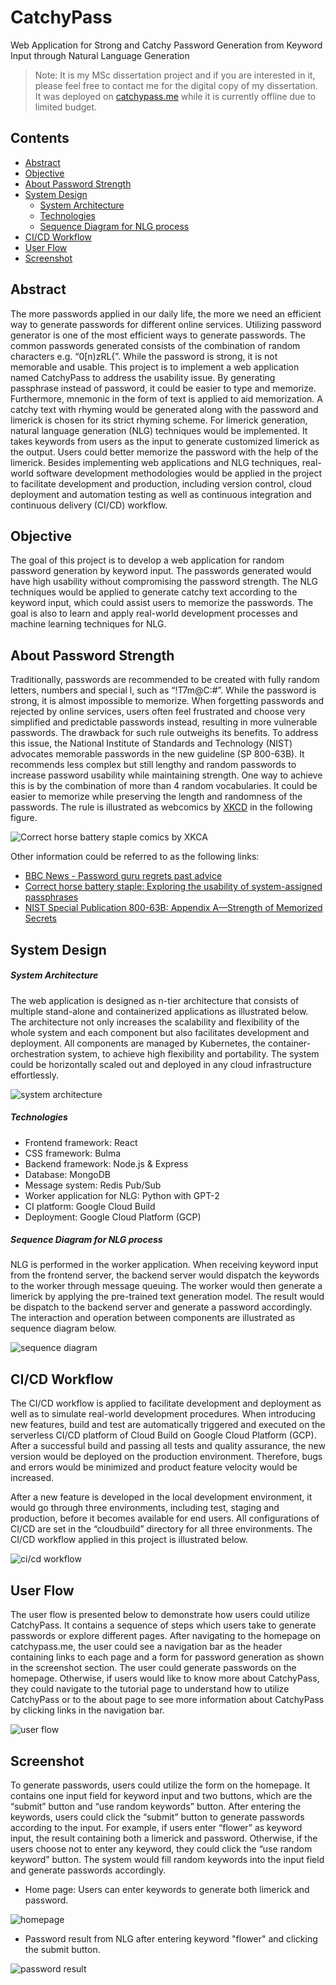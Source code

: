 # CatchyPass

Web Application for Strong and Catchy Password Generation from Keyword Input through Natural Language Generation

> Note: It is my MSc dissertation project and if you are interested in it, please feel free to contact me for the digital copy of my dissertation. It was deployed on [catchypass.me](http://catchypass.me) while it is currently offline due to limited budget.

## Contents

- [Abstract](#abstract)
- [Objective](#objective)
- [About Password Strength](#about-password-strength)
- [System Design](#system-design)
  - [System Architecture](#system-architecture)
  - [Technologies](#technologies)
  - [Sequence Diagram for NLG process](#sequence-diagram-for-nlg-process)
- [CI/CD Workflow](#cicd-workflow)
- [User Flow](#user-flow)
- [Screenshot](#screenshot)

## Abstract

The more passwords applied in our daily life, the more we need an efficient way to generate passwords for different online services. Utilizing password generator is one of the most efficient ways to generate passwords. The common passwords generated consists of the combination of random characters e.g. “0[n)zRL{”. While the password is strong, it is not memorable and usable. This project is to implement a web application named CatchyPass to address the usability issue. By generating passphrase instead of password, it could be easier to type and memorize. Furthermore, mnemonic in the form of text is applied to aid memorization. A catchy text with rhyming would be generated along with the password and limerick is chosen for its strict rhyming scheme. For limerick generation, natural language generation (NLG) techniques would be implemented. It takes keywords from users as the input to generate customized limerick as the output. Users could better memorize the password with the help of the limerick. Besides implementing web applications and NLG techniques, real-world software development methodologies would be applied in the project to facilitate development and production, including version control, cloud deployment and automation testing as well as continuous integration and continuous delivery (CI/CD) workflow. 

## Objective

The goal of this project is to develop a web application for random password generation by keyword input. The passwords generated would have high usability without compromising the password strength. The NLG techniques would be applied to generate catchy text according to the keyword input, which could assist users to memorize the passwords. The goal is also to learn and apply real-world development processes and machine learning techniques for NLG.

## About Password Strength

Traditionally, passwords are recommended to be created with fully random letters, numbers and special l, such as “!T7m@C:#”. While the password is strong, it is almost impossible to memorize. When forgetting passwords and rejected by online services, users often feel frustrated and choose very simplified and predictable passwords instead, resulting in more vulnerable passwords. The drawback for such rule outweighs its benefits. To address this issue, the National Institute of Standards and Technology (NIST) advocates memorable passwords in the new guideline (SP 800-63B). It recommends less complex but still lengthy and random passwords to increase password usability while maintaining strength. One way to achieve this is by the combination of more than 4 random vocabularies. It could be easier to memorize while preserving the length and randomness of the passwords. The rule is illustrated as webcomics by [XKCD](https://xkcd.com/936/) in the following figure.

![Correct horse battery staple comics by XKCA](https://imgs.xkcd.com/comics/password_strength.png)

Other information could be referred to as the following links:

- [BBC News - Password guru regrets past advice](https://www.bbc.com/news/technology-40875534)
- [Correct horse battery staple: Exploring the usability of system-assigned passphrases](http://cups.cs.cmu.edu/rshay/pubs/shay2012correct.pdf)
- [NIST Special Publication 800-63B: Appendix A—Strength of Memorized Secrets](https://pages.nist.gov/800-63-3/sp800-63b.html#appA)

## System Design

##### System Architecture

The web application is designed as n-tier architecture that consists of multiple stand-alone and containerized applications as illustrated below. The architecture not only increases the scalability and flexibility of the whole system and each component but also facilitates development and deployment. All components are managed by Kubernetes, the container-orchestration system, to achieve high flexibility and portability. The system could be horizontally scaled out and deployed in any cloud infrastructure effortlessly.

![system architecture](https://raw.githubusercontent.com/lightcoker/CatchyPass/master/doc/img/system_architecture.png)

##### Technologies

- Frontend framework: React
- CSS framework: Bulma
- Backend framework: Node.js & Express
- Database: MongoDB
- Message system: Redis Pub/Sub
- Worker application for NLG: Python with GPT-2
- CI platform: Google Cloud Build
- Deployment: Google Cloud Platform (GCP)

##### Sequence Diagram for NLG process

NLG is performed in the worker application. When receiving keyword input from the frontend server, the backend server would dispatch the keywords to the worker through message queuing. The worker would then generate a limerick by applying the pre-trained text generation model. The result would be dispatch to the backend server and generate a password accordingly. The interaction and operation between components are illustrated as sequence diagram below.

![sequence diagram](https://raw.githubusercontent.com/lightcoker/CatchyPass/master/doc/img/sequence_diagram.png)

## CI/CD Workflow

The CI/CD workflow is applied to facilitate development and deployment as well as to simulate real-world development procedures. When introducing new features, build and test are automatically triggered and executed on the serverless CI/CD platform of Cloud Build on Google Cloud Platform (GCP). After a successful build and passing all tests and quality assurance, the new version would be deployed on the production environment. Therefore, bugs and errors would be minimized and product feature velocity would be increased. 

After a new feature is developed in the local development environment, it would go through three environments, including test, staging and production, before it becomes available for end users. All configurations of CI/CD are set in the “cloudbuild” directory for all three environments. The CI/CD workflow applied in this project is illustrated below.

![ci/cd workflow](https://raw.githubusercontent.com/lightcoker/CatchyPass/master/doc/img/cicd_workflow.png)

## User Flow

The user flow is presented below to demonstrate how users could utilize CatchyPass. It contains a sequence of steps which users take to generate passwords or explore different pages. After navigating to the homepage on catchypass.me, the user could see a navigation bar as the header containing links to each page and a form for password generation as shown in the screenshot section. The user could generate passwords on the homepage. Otherwise, if users would like to know more about CatchyPass, they could navigate to the tutorial page to understand how to utilize CatchyPass or to the about page to see more information about CatchyPass by clicking links in the navigation bar. 

![user flow](https://raw.githubusercontent.com/lightcoker/CatchyPass/master/doc/img/user_flow_with_background.png) 

## Screenshot

To generate passwords, users could utilize the form on the homepage. It contains one input field for keyword input and two buttons, which are the “submit” button and “use random keywords” button. After entering the keywords, users could click the “submit” button to generate passwords according to the input. For example, if users enter “flower” as keyword input, the result containing both a limerick and password. Otherwise, if the users choose not to enter any keyword, they could click the “use random keyword” button. The system would fill random keywords into the input field and generate passwords accordingly.

- Home page: Users can enter keywords to generate both limerick and password.

![homepage](https://raw.githubusercontent.com/lightcoker/CatchyPass/master/doc/img/screenshot_homepage.png)

- Password result from NLG after entering keyword "flower" and clicking the submit button.

![password result](https://raw.githubusercontent.com/lightcoker/CatchyPass/master/doc/img/screenshot_result.png)

